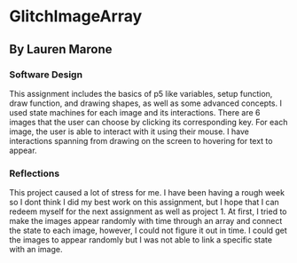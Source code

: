# GlitchImageArray
## By Lauren Marone

### Software Design
This assignment includes the basics of p5 like variables, setup function, draw function, and drawing shapes, as well as some advanced concepts. I used state machines for each image and its interactions. There are 6 images that the user can choose by clicking its corresponding key. For each image, the user is able to interact with it using their mouse. I have interactions spanning from drawing on the screen to hovering for text to appear. 


### Reflections
This project caused a lot of stress for me. I have been having a rough week so I dont think I did my best work on this assignment, but I hope that I can redeem myself for the next assignment as well as project 1. At first, I tried to make the images appear randomly with time through an array and connect the state to each image, however, I could not figure it out in time. I could get the images to appear randomly but I was not able to link a specific state with an image. 
